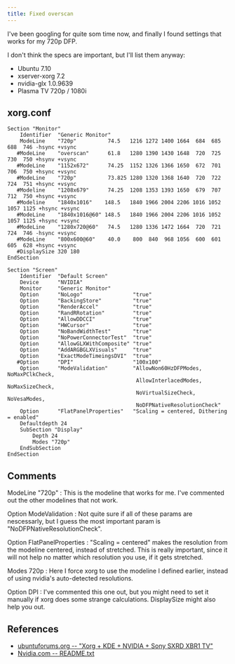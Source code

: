 ```yaml
---
title: Fixed overscan
---
```


I've been googling for quite som time now, and finally I found settings
that works for my 720p DFP.

I don't think the specs are important, but I'll list them anyway:

-   Ubuntu 7.10
-   xserver-xorg 7.2
-   nvidia-glx 1.0.9639
-   Plasma TV 720p / 1080i

## xorg.conf

    Section "Monitor"
        Identifier  "Generic Monitor"
        ModeLine    "720p"          74.5   1216 1272 1400 1664  684  685  688  746 -hsync +vsync
       #ModeLine    "overscan"      61.8   1280 1390 1430 1648  720  725  730  750 +hsynv +vsync
       #ModeLine    "1152x672"      74.25  1152 1326 1366 1650  672  701  706  750 +hsync +vsync
       #ModeLine    "720p"          73.825 1280 1320 1368 1640  720  722  724  751 +hsync +vsync
       #Modeline    "1208x679"      74.25  1208 1353 1393 1650  679  707  712  750 +hsync +vsync
       #Modeline    "1840x1016"    148.5   1840 1966 2004 2206 1016 1052 1057 1125 +hsync +vsync
       #ModeLine    "1840x1016@60" 148.5   1840 1966 2004 2206 1016 1052 1057 1125 +hsync +vsync
       #ModeLine    "1280x720@60"   74.5   1280 1336 1472 1664  720  721  724  746 -hsync +vsync
       #ModeLine    "800x600@60"    40.0    800  840  968 1056  600  601  605  628 +hsync +vsync
       #DisplaySize 320 180
    EndSection

    Section "Screen"
        Identifier  "Default Screen"
        Device      "NVIDIA"
        Monitor     "Generic Monitor"
        Option      "NoLogo"                "true"
        Option      "BackingStore"          "true"
        Option      "RenderAccel"           "true"
        Option      "RandRRotation"         "true"
        Option      "AllowDDCCI"            "true"
        Option      "HWCursor"              "true"
        Option      "NoBandWidthTest"       "true"
        Option      "NoPowerConnectorTest"  "true"
        Option      "AllowGLXWithComposite" "true"
        Option      "AddARGBGLXVisuals"     "true"
        Option      "ExactModeTimeingsDVI"  "true"
       #Option      "DPI"                   "100x100"
        Option      "ModeValidation"        "AllowNon60HzDFPModes, NoMaxPClkCheck,
                                             AllowInterlacedModes, NoMaxSizeCheck,
                                             NoVirtualSizeCheck,   NoVesaModes,
                                             NoDFPNativeResolutionCheck"
        Option      "FlatPanelProperties"   "Scaling = centered, Dithering = enabled"
        Defaultdepth 24
        SubSection "Display"
            Depth 24
            Modes "720p"
        EndSubSection
    EndSection

## Comments

ModeLine "720p"
:   This is the modeline that works for me. I've commented out the other
    modelines that not work.

Option ModeValidation
:   Not quite sure if all of these params are nescessarly, but I guess
    the most important param is "NoDFPNativeResolutionCheck".

Option FlatPanelProperties
:   "Scaling = centered" makes the resolution from the modeline
    centered, instead of stretched. This is really important, since it
    will not help no matter which resolution you use, if it gets
    stretched.

Modes 720p
:   Here I force xorg to use the modeline I defined earlier, instead of
    using nvidia's auto-detected resolutions.

Option DPI
:   I've commented this one out, but you might need to set it manually
    if xorg does some strange calculations. DisplaySize might also help
    you out.

## References

-   [ubuntuforums.org -- "Xorg + KDE + NVIDIA + Sony SXRD XBR1
    TV"](http://ubuntuforums.org/archive/index.php/t-164474.html)
-   [Nvidia.com --
    README.txt](http://download.nvidia.com/XFree86/Linux-x86/1.0-9639/README/README.txt)
